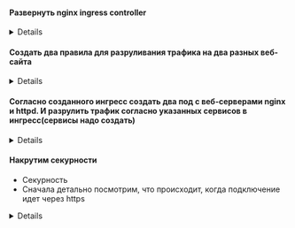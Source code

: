 #### Развернуть nginx ingress controller

<details>

```bash
kubectl apply -f https://raw.githubusercontent.com/killer-sh/cks-course-environment/master/course-content/cluster-setup/secure-ingress/nginx-ingress-controller.yaml  
kubectl get ns  
kubectl -n ingress-nginx get pod,svc  
# К этому моменту мне уже все надоело). Будем считатЬ, что вы что-то уже понимаете. По полученным результатам попытаться получить доступ по http and https
```

</details>

#### Создать два правила для разруливания трафика на два разных веб-сайта

<details>

```yaml
---
apiVersion: networking.k8s.io/v1
kind: Ingress
metadata:
  name: ingress-test
  annotations:
    nginx.ingress.kubernetes.io/rewrite-target: /
spec:
  ingressClassName: nginx
  rules:
  - http:
      paths:
      - path: /path1
        pathType: Prefix
        backend:
          service:
            name: path1
            port:
              number: 80
      - path: /path2
        pathType: Prefix
        backend:
          service:
            name: path2
            port:
              number: 80
```
```bash
kubectl get ing  
```
</details>

#### Согласно созданного ингресс создать два под с веб-серверами nginx и httpd.  И разрулить трафик согласно указанных сервисов в ингресс(сервисы надо создать)

<details>

```bash
kubectl run nginx --image=nginx  
kubectl run httpd --image=httpd  
kubectl expose pod nginx --port=80 --name path1  
kubectl expose pod httpd --port=80 --name path2  
```

</details>

#### Накрутим секурности

* Секурность
* Сначала детально посмотрим, что происходит, когда подключение идет через https

<details>

```bash
curl https://cks-master.cyberhelp.pro:30667/path1 -kv  
curl https://cks-master.cyberhelp.pro:30667/path2 -kv

```

</details>
